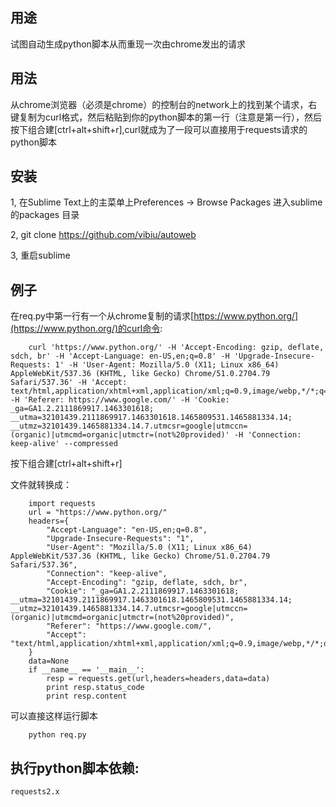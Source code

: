 ## 用途

试图自动生成python脚本从而重现一次由chrome发出的请求

## 用法

从chrome浏览器（必须是chrome）的控制台的network上的找到某个请求，右键复制为curl格式，然后粘贴到你的python脚本的第一行（注意是第一行），然后按下组合建[ctrl+alt+shift+r],curl就成为了一段可以直接用于requests请求的python脚本

## 安装

1, 在Sublime Text上的主菜单上Preferences -> Browse Packages 进入sublime 的packages 目录

2, git clone https://github.com/vibiu/autoweb

3, 重启sublime

## 例子

在req.py中第一行有一个从chrome复制的请求[https://www.python.org/](https://www.python.org/)的curl命令:
```
    curl 'https://www.python.org/' -H 'Accept-Encoding: gzip, deflate, sdch, br' -H 'Accept-Language: en-US,en;q=0.8' -H 'Upgrade-Insecure-Requests: 1' -H 'User-Agent: Mozilla/5.0 (X11; Linux x86_64) AppleWebKit/537.36 (KHTML, like Gecko) Chrome/51.0.2704.79 Safari/537.36' -H 'Accept: text/html,application/xhtml+xml,application/xml;q=0.9,image/webp,*/*;q=0.8' -H 'Referer: https://www.google.com/' -H 'Cookie: _ga=GA1.2.2111869917.1463301618; __utma=32101439.2111869917.1463301618.1465809531.1465881334.14; __utmz=32101439.1465881334.14.7.utmcsr=google|utmccn=(organic)|utmcmd=organic|utmctr=(not%20provided)' -H 'Connection: keep-alive' --compressed
```

按下组合建[ctrl+alt+shift+r]

文件就转换成：
```
    import requests
    url = "https://www.python.org/"
    headers={
        "Accept-Language": "en-US,en;q=0.8", 
        "Upgrade-Insecure-Requests": "1", 
        "User-Agent": "Mozilla/5.0 (X11; Linux x86_64) AppleWebKit/537.36 (KHTML, like Gecko) Chrome/51.0.2704.79 Safari/537.36", 
        "Connection": "keep-alive", 
        "Accept-Encoding": "gzip, deflate, sdch, br", 
        "Cookie": "_ga=GA1.2.2111869917.1463301618; __utma=32101439.2111869917.1463301618.1465809531.1465881334.14; __utmz=32101439.1465881334.14.7.utmcsr=google|utmccn=(organic)|utmcmd=organic|utmctr=(not%20provided)", 
        "Referer": "https://www.google.com/", 
        "Accept": "text/html,application/xhtml+xml,application/xml;q=0.9,image/webp,*/*;q=0.8"
    }
    data=None
    if __name__ == '__main__':
        resp = requests.get(url,headers=headers,data=data)
        print resp.status_code
        print resp.content
```

可以直接这样运行脚本
```
    python req.py
```

## 执行python脚本依赖:

    requests2.x

